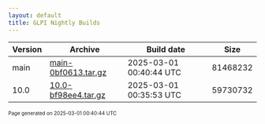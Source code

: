 ```yaml
---
layout: default
title: GLPI Nightly Builds
---
```


Version|Archive|Build date|Size
---|---|---|---
main|[main-0bf0613.tar.gz](main-0bf0613.tar.gz)|2025-03-01 00:40:44 UTC|81468232
10.0|[10.0-bf98ee4.tar.gz](10.0-bf98ee4.tar.gz)|2025-03-01 00:35:53 UTC|59730732

<font size="1">Page generated on 2025-03-01 00:40:44 UTC</font>
